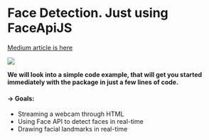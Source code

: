 # Face Detection. Just using FaceApiJS
[Medium article is here](https://medium.com/@andrewrymaruk/face-detection-just-using-faceapijs-d03d737e87be?sk=8ec91d92d18a8e65064562b5ce87ee2e "Face Detection. Just using FaceApiJS")

![](https://miro.medium.com/max/1632/0*YtsSfrhiF0rCGqEY.png)

**We will look into a simple code example, that will get you started immediately with the package in just a few lines of code.**

#### → Goals:
* Streaming a webcam through HTML
* Using Face API to detect faces in real-time
* Drawing facial landmarks in real-time
